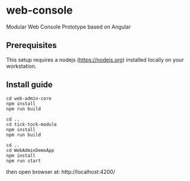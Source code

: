 # web-console
Modular Web Console Prototype based on Angular

## Prerequisites

This setup requires a nodejs (https://nodejs.org) installed locally on your workstation.

## Install guide

```console
cd web-admin-core
npm install
npm run build

cd ..
cd tick-tock-module
npm install
npm run build

cd ..
cd WebAdminDemoApp
npm install
npm run start
```


then open browser at: http://localhost:4200/


